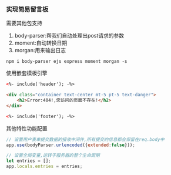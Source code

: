 ### 实现简易留言板

需要其他包支持

1. body-parser:帮我们自动处理出post请求的参数
2. moment:自动转换日期
3. morgan:用来输出日志

```
npm i body-parser ejs express moment morgan -s
```

使用嵌套模板引擎

```html
<%- include('header'); -%>

<div class="container text-center mt-5 pt-5 text-danger">
    <h2>Error:404!,您访问的页面不存在!</h2>
</div>

<%- include('footer'); -%>
```

其他特性功能配置

```javascript
// 设置用户表单提交数据的接收中间件,所有提交的信息都会保留在req.body中
app.use(bodyParser.urlencoded({extended:false}));

// 设置全局变量,运转于服务器的整个生命周期
let entries = [];
app.locals.entries = entries;
```
